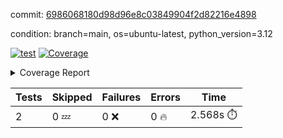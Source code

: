commit: [6986068180d98d96e8c03849904f2d82216e4898](https://github.com/rcmdnk/boto3-session/tree/6986068180d98d96e8c03849904f2d82216e4898)

condition: branch=main, os=ubuntu-latest, python_version=3.12

[![test](https://github.com/rcmdnk/boto3-session/actions/workflows/test.yml/badge.svg)](https://github.com/rcmdnk/boto3-session/actions/runs/11672828981)
<a href="https://github.com/rcmdnk/boto3-session/blob/6986068180d98d96e8c03849904f2d82216e4898/README.md"><img alt="Coverage" src="https://img.shields.io/badge/Coverage-47%25-orange.svg" /></a><details><summary>Coverage Report </summary><table><tr><th>File</th><th>Stmts</th><th>Miss</th><th>Cover</th><th>Missing</th></tr><tbody><tr><td colspan="5"><b>src/boto3_session</b></td></tr><tr><td>&nbsp; &nbsp;<a href="https://github.com/rcmdnk/boto3-session/blob/6986068180d98d96e8c03849904f2d82216e4898/src/boto3_session/session.py">session.py</a></td><td>59</td><td>34</td><td>42%</td><td><a href="https://github.com/rcmdnk/boto3-session/blob/6986068180d98d96e8c03849904f2d82216e4898/src/boto3_session/session.py#L11-L14">11&ndash;14</a>, <a href="https://github.com/rcmdnk/boto3-session/blob/6986068180d98d96e8c03849904f2d82216e4898/src/boto3_session/session.py#L56">56</a>, <a href="https://github.com/rcmdnk/boto3-session/blob/6986068180d98d96e8c03849904f2d82216e4898/src/boto3_session/session.py#L64-L66">64&ndash;66</a>, <a href="https://github.com/rcmdnk/boto3-session/blob/6986068180d98d96e8c03849904f2d82216e4898/src/boto3_session/session.py#L69-L89">69&ndash;89</a>, <a href="https://github.com/rcmdnk/boto3-session/blob/6986068180d98d96e8c03849904f2d82216e4898/src/boto3_session/session.py#L92-L110">92&ndash;110</a>, <a href="https://github.com/rcmdnk/boto3-session/blob/6986068180d98d96e8c03849904f2d82216e4898/src/boto3_session/session.py#L113-L117">113&ndash;117</a>, <a href="https://github.com/rcmdnk/boto3-session/blob/6986068180d98d96e8c03849904f2d82216e4898/src/boto3_session/session.py#L120-L121">120&ndash;121</a>, <a href="https://github.com/rcmdnk/boto3-session/blob/6986068180d98d96e8c03849904f2d82216e4898/src/boto3_session/session.py#L124-L125">124&ndash;125</a></td></tr><tr><td><b>TOTAL</b></td><td><b>64</b></td><td><b>34</b></td><td><b>47%</b></td><td>&nbsp;</td></tr></tbody></table></details>

| Tests | Skipped | Failures | Errors | Time |
| ----- | ------- | -------- | -------- | ------------------ |
| 2 | 0 :zzz: | 0 :x: | 0 :fire: | 2.568s :stopwatch: |

